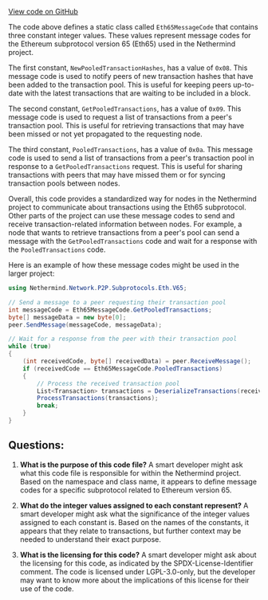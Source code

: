 [View code on GitHub](https://github.com/NethermindEth/nethermind/src/Nethermind/Nethermind.Network/P2P/Subprotocols/Eth/V65/Eth65MessageCode.cs)

The code above defines a static class called `Eth65MessageCode` that contains three constant integer values. These values represent message codes for the Ethereum subprotocol version 65 (Eth65) used in the Nethermind project. 

The first constant, `NewPooledTransactionHashes`, has a value of `0x08`. This message code is used to notify peers of new transaction hashes that have been added to the transaction pool. This is useful for keeping peers up-to-date with the latest transactions that are waiting to be included in a block.

The second constant, `GetPooledTransactions`, has a value of `0x09`. This message code is used to request a list of transactions from a peer's transaction pool. This is useful for retrieving transactions that may have been missed or not yet propagated to the requesting node.

The third constant, `PooledTransactions`, has a value of `0x0a`. This message code is used to send a list of transactions from a peer's transaction pool in response to a `GetPooledTransactions` request. This is useful for sharing transactions with peers that may have missed them or for syncing transaction pools between nodes.

Overall, this code provides a standardized way for nodes in the Nethermind project to communicate about transactions using the Eth65 subprotocol. Other parts of the project can use these message codes to send and receive transaction-related information between nodes. For example, a node that wants to retrieve transactions from a peer's pool can send a message with the `GetPooledTransactions` code and wait for a response with the `PooledTransactions` code. 

Here is an example of how these message codes might be used in the larger project:

```csharp
using Nethermind.Network.P2P.Subprotocols.Eth.V65;

// Send a message to a peer requesting their transaction pool
int messageCode = Eth65MessageCode.GetPooledTransactions;
byte[] messageData = new byte[0];
peer.SendMessage(messageCode, messageData);

// Wait for a response from the peer with their transaction pool
while (true)
{
    (int receivedCode, byte[] receivedData) = peer.ReceiveMessage();
    if (receivedCode == Eth65MessageCode.PooledTransactions)
    {
        // Process the received transaction pool
        List<Transaction> transactions = DeserializeTransactions(receivedData);
        ProcessTransactions(transactions);
        break;
    }
}
```
## Questions: 
 1. **What is the purpose of this code file?** 
A smart developer might ask what this code file is responsible for within the Nethermind project. Based on the namespace and class name, it appears to define message codes for a specific subprotocol related to Ethereum version 65.

2. **What do the integer values assigned to each constant represent?** 
A smart developer might ask what the significance of the integer values assigned to each constant is. Based on the names of the constants, it appears that they relate to transactions, but further context may be needed to understand their exact purpose.

3. **What is the licensing for this code?** 
A smart developer might ask about the licensing for this code, as indicated by the SPDX-License-Identifier comment. The code is licensed under LGPL-3.0-only, but the developer may want to know more about the implications of this license for their use of the code.
